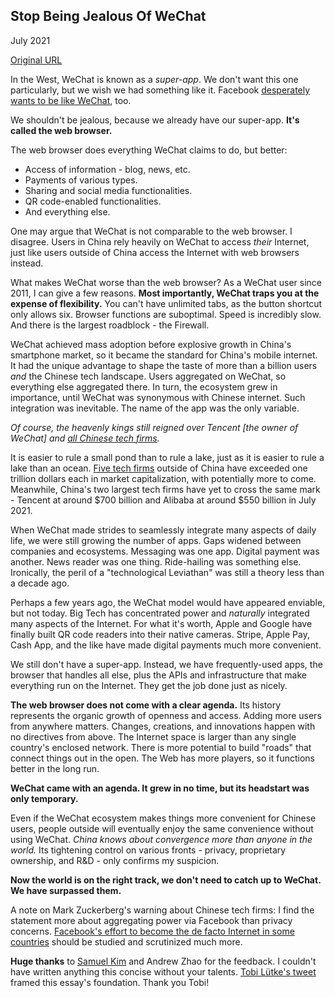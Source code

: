## Stop Being Jealous Of WeChat

July 2021

[Original URL](https://world.hey.com/michaelhe/stop-being-jealous-of-wechat-28f6ddf5)

In the West, WeChat is known as a _super-app_. We don't want this one particularly, but we wish we had something like it. Facebook [desperately wants to be like WeChat](https://www.nytimes.com/2019/03/07/technology/facebook-zuckerberg-wechat.html), too.

We shouldn't be jealous, because we already have our super-app. **It's called the web browser.**

The web browser does everything WeChat claims to do, but better:
* Access of information - blog, news, etc.
* Payments of various types.
* Sharing and social media functionalities.
* QR code-enabled functionalities.
* And everything else.

One may argue that WeChat is not comparable to the web browser. I disagree. Users in China rely heavily on WeChat to access _their_ Internet, just like users outside of China access the Internet with web browsers instead.

What makes WeChat worse than the web browser? As a WeChat user since 2011, I can give a few reasons. **Most importantly, WeChat traps you at the expense of flexibility.** You can't have unlimited tabs, as the button shortcut only allows six. Browser functions are suboptimal. Speed is incredibly slow. And there is the largest roadblock - the Firewall.

WeChat achieved mass adoption before explosive growth in China's smartphone market, so it became the standard for China's mobile internet. It had the unique advantage to shape the taste of more than a billion users _and_ the Chinese tech landscape. Users aggregated on WeChat, so everything else aggregated there. In turn, the ecosystem grew in importance, until WeChat was synonymous with Chinese internet. Such integration was inevitable. The name of the app was the only variable.

_Of course, the heavenly kings still reigned over Tencent [the owner of WeChat] and [all Chinese tech firms](https://www.bloomberg.com/news/features/2021-07-08/-didi-crackdown-big-data-is-the-latest-u-s-china-battleground)._

It is easier to rule a small pond than to rule a lake, just as it is easier to rule a lake than an ocean. [Five tech firms](https://www.theverge.com/2021/6/28/22554502/facebook-1-trillion-dollar-market-cap-company-business) outside of China have exceeded one trillion dollars each in market capitalization, with potentially more to come. Meanwhile, China's two largest tech firms have yet to cross the same mark - Tencent at around $700 billion and Alibaba at around $550 billion in July 2021.

When WeChat made strides to seamlessly integrate many aspects of daily life, we were still growing the number of apps. Gaps widened between companies and ecosystems. Messaging was one app. Digital payment was another. News reader was one thing. Ride-hailing was something else. Ironically, the peril of a "technological Leviathan" was still a theory less than a decade ago.

Perhaps a few years ago, the WeChat model would have appeared enviable, but not today. Big Tech has concentrated power and _naturally_ integrated many aspects of the Internet. For what it's worth, Apple and Google have finally built QR code readers into their native cameras. Stripe, Apple Pay, Cash App, and the like have made digital payments much more convenient.

We still don't have a super-app. Instead, we have frequently-used apps, the browser that handles all else, plus the APIs and infrastructure that make everything run on the Internet. They get the job done just as nicely.

**The web browser does not come with a clear agenda.** Its history represents the organic growth of openness and access. Adding more users from anywhere matters. Changes, creations, and innovations happen with no directives from above. The Internet space is larger than any single country's enclosed network. There is more potential to build "roads" that connect things out in the open. The Web has more players, so it functions better in the long run.

**WeChat came with an agenda. It grew in no time, but its headstart was only temporary.**

Even if the WeChat ecosystem makes things more convenient for Chinese users, people outside will eventually enjoy the same convenience without using WeChat. _China knows about convergence more than anyone in the world._ Its tightening control on various fronts - privacy, proprietary ownership, and R&D - only confirms my suspicion.

**Now the world is on the right track, we don't need to catch up to WeChat. We have surpassed them.**

A note on Mark Zuckerberg's warning about Chinese tech firms: I find the statement more about aggregating power via Facebook than privacy concerns. [Facebook's effort to become the de facto Internet in some countries](https://www.theguardian.com/world/2016/aug/01/facebook-free-basics-internet-africa-mark-zuckerberg) should be studied and scrutinized much more.

**Huge thanks** to [Samuel Kim](https://world.hey.com/samuelkim) and Andrew Zhao for the feedback. I couldn't have written anything this concise without your talents. [Tobi Lütke's tweet](https://twitter.com/tobi/status/1412155158126022662) framed this essay's foundation. Thank you Tobi!
